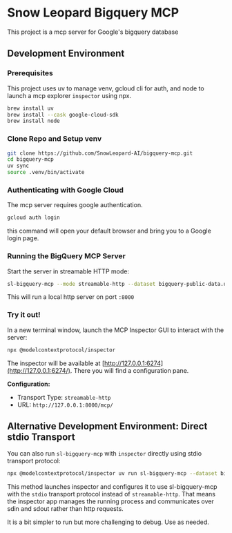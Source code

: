 # Snow Leopard Bigquery MCP
This project is a mcp server for Google's bigquery database

## Development Environment

### Prerequisites

This project uses uv to manage venv, gcloud cli for auth, and node to launch a mcp explorer `inspector` using npx.

```bash
brew install uv
brew install --cask google-cloud-sdk
brew install node
```

### Clone Repo and Setup venv

```bash
git clone https://github.com/SnowLeopard-AI/bigquery-mcp.git
cd bigquery-mcp
uv sync
source .venv/bin/activate
```

### Authenticating with Google Cloud
The mcp server requires google authentication.
```bash
gcloud auth login
```
this command will open your default browser and bring you to a Google login page.

### Running the BigQuery MCP Server

Start the server in streamable HTTP mode:

```bash
sl-bigquery-mcp --mode streamable-http --dataset bigquery-public-data.usa_names
```

This will run a local http server on port `:8000`

### Try it out!

In a new terminal window, launch the MCP Inspector GUI to interact with the server:

```bash
npx @modelcontextprotocol/inspector
```

The inspector will be available at [http://127.0.0.1:6274](http://127.0.0.1:6274/). There you will find a configuration 
pane.

**Configuration:**
- Transport Type: `streamable-http`
- URL: `http://127.0.0.1:8000/mcp/`

## Alternative Development Environment: Direct stdio Transport

You can also run `sl-bigquery-mcp` with `inspector` directly using stdio transport protocol:

```bash
npx @modelcontextprotocol/inspector uv run sl-bigquery-mcp --dataset bigquery-public-data.usa_names
```

This method launches inspector and configures it to use sl-bigquery-mcp with the `stdio` transport protocol instead of 
`streamable-http`. That means the inspector app manages the running process and communicates over sdin and sdout rather than 
http requests.

It is a bit simpler to run but more challenging to debug. Use as needed.

